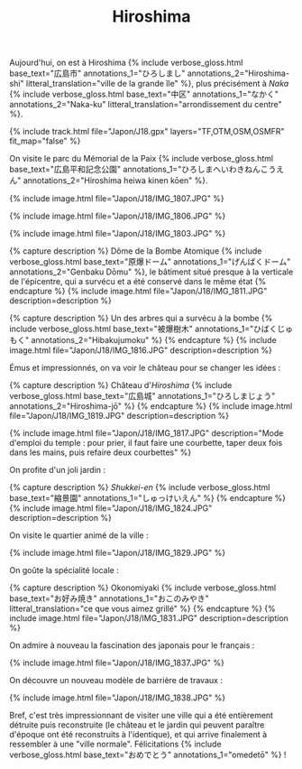 ﻿---
title: "Hiroshima"
permalink: /Japon/J18/
sidebar:
  nav: "japon"
enable_tracks: true
---

Aujourd'hui, on est à Hiroshima
{% include verbose_gloss.html base_text="広島市" annotations_1="ひろしまし" annotations_2="Hiroshima-shi" litteral_translation="ville de la grande île" %},
plus précisément à *Naka*
{% include verbose_gloss.html base_text="中区" annotations_1="なかく" annotations_2="Naka-ku" litteral_translation="arrondissement du centre" %}.

{% include track.html file="Japon/J18.gpx" layers="TF,OTM,OSM,OSMFR" fit_map="false" %}

On visite le parc du Mémorial de la Paix
{% include verbose_gloss.html base_text="広島平和記念公園" annotations_1="ひろしまへいわきねんこうえん" annotations_2="Hiroshima heiwa kinen kōen" %}.

{% include image.html file="Japon/J18/IMG_1807.JPG" %}

{% include image.html file="Japon/J18/IMG_1806.JPG" %}

{% include image.html file="Japon/J18/IMG_1803.JPG" %}

{% capture description %}
Dôme de la Bombe Atomique
{% include verbose_gloss.html base_text="原爆ドーム" annotations_1="げんばくドーム" annotations_2="Genbaku Dōmu" %},
le bâtiment situé presque à la verticale de l'épicentre, qui a survécu et a été conservé dans le même état
{% endcapture %}
{% include image.html file="Japon/J18/IMG_1811.JPG" description=description %}

{% capture description %}
Un des arbres qui a survécu à la bombe
{% include verbose_gloss.html base_text="被爆樹木" annotations_1="ひばくじゅもく" annotations_2="Hibakujumoku" %}
{% endcapture %}
{% include image.html file="Japon/J18/IMG_1816.JPG" description=description %}

Émus et impressionnés, on va voir le château pour se changer les idées :

{% capture description %}
Château d'*Hiroshima*
{% include verbose_gloss.html base_text="広島城" annotations_1="ひろしまじょう" annotations_2="Hiroshima-jō" %}
{% endcapture %}
{% include image.html file="Japon/J18/IMG_1819.JPG" description=description %}

{% include image.html file="Japon/J18/IMG_1817.JPG" description="Mode d'emploi du temple : pour prier, il faut faire une courbette, taper deux fois dans les mains, puis refaire deux courbettes" %}

On profite d'un joli jardin :

{% capture description %}
*Shukkei-en*
{% include verbose_gloss.html base_text="縮景園" annotations_1="しゅっけいえん" %}
{% endcapture %}
{% include image.html file="Japon/J18/IMG_1824.JPG" description=description %}

On visite le quartier animé de la ville :

{% include image.html file="Japon/J18/IMG_1829.JPG" %}

On goûte la spécialité locale :

{% capture description %}
Okonomiyaki
{% include verbose_gloss.html base_text="お好み焼き" annotations_1="おこのみやき" litteral_translation="ce que vous aimez grillé" %}
{% endcapture %}
{% include image.html file="Japon/J18/IMG_1831.JPG" description=description %}

On admire à nouveau la fascination des japonais pour le français :

{% include image.html file="Japon/J18/IMG_1837.JPG" %}

On découvre un nouveau modèle de barrière de travaux :

{% include image.html file="Japon/J18/IMG_1838.JPG" %}

Bref, c'est très impressionnant de visiter une ville qui a été entièrement détruite puis reconstruite (le château et le jardin qui peuvent paraître d'époque ont été reconstruits à l'identique),
et qui arrive finalement à ressembler à une "ville normale". Félicitations
{% include verbose_gloss.html base_text="おめでとう" annotations_1="omedetō" %} !
